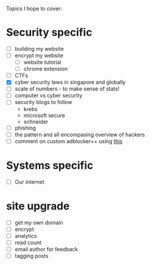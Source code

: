 Topics I hope to cover:

# Security specific
* [ ] building my website
* [ ] encrypt my website
    * [ ] website tutorial
    * [ ] chrome extension
* [ ] CTFs
* [x] cyber security laws in singapore and globally    
* [ ] scale of numbers - to make sense of stats!
* [ ] computer vs cyber security
* [ ] security blogs to follow
    * krebs
    * microsoft secure
    * schneider
* [ ] phishing
* [ ] the pattern and all encompasing overview of hackers
* [ ] comment on custom adblocker++ using [this](https://itchy.nl/raspberry-pi-3-with-openvpn-pihole-dnscrypt)

# Systems specific
* [ ] Our internet

# site upgrade
* [ ] get my own domain
* [ ] encrypt
* [ ] analytics
* [ ] read count
* [ ] email author for feedback
* [ ] tagging posts
